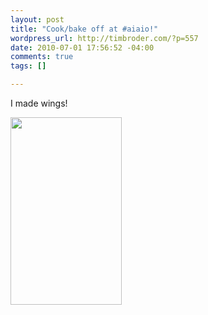 ```yaml
--- 
layout: post
title: "Cook/bake off at #aiaio!"
wordpress_url: http://timbroder.com/?p=557
date: 2010-07-01 17:56:52 -04:00
comments: true
tags: []

---
```

I made wings!

<a href="/images/wp-content/uploads/2010/07/IMAG0109.jpg"><img src="/images/wp-content/uploads/2010/07/IMAG0109-178x300.jpg" alt="" title="IMAG0109" width="178" height="300" class="alignnone size-medium wp-image-558" /></a>

